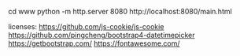 cd www
python -m http.server 8080
http://localhost:8080/main.html

licenses:
https://github.com/js-cookie/js-cookie
https://github.com/pingcheng/bootstrap4-datetimepicker
https://getbootstrap.com/
https://fontawesome.com/


